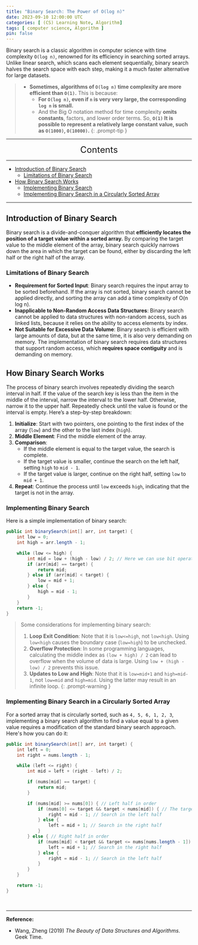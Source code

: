 ```yaml
---
title: "Binary Search: The Power of O(log n)"
date: 2023-09-10 12:00:00 UTC
categories: [ (CS) Learning Note, Algorithm]
tags: [ computer science, Algorithm ]
pin: false
---
```



Binary search is a classic algorithm in computer science with time complexity `O(log n)`, renowned for its efficiency in searching sorted arrays. Unlike linear search, which scans each element sequentially, binary search halves the search space with each step, making it a much faster alternative for large datasets.

> - **Sometimes, algorithms of `O(log n)` time complexity are more efficient than `O(1)`.** This is because:
>   - **For `O(log n)`, even if `n` is very very large, the corresponding `log n` is small.** 
>   - And the Big O notation method for time complexity **omits constants**, factors, and lower order terms. So, **`O(1)` It is possible to represent a relatively large constant value, such as `O(1000)`, `O(10000)`.**
{: .prompt-tip }

---
<center><font size='5'> Contents </font></center>

---

<!-- TOC -->
  * [Introduction of Binary Search](#introduction-of-binary-search)
    * [Limitations of Binary Search](#limitations-of-binary-search)
  * [How Binary Search Works](#how-binary-search-works)
    * [Implementing Binary Search](#implementing-binary-search)
    * [Implementing Binary Search in a Circularly Sorted Array](#implementing-binary-search-in-a-circularly-sorted-array)
<!-- TOC -->

---

## Introduction of Binary Search

Binary search is a divide-and-conquer algorithm that **efficiently locates the position of a target value within a sorted array.** By comparing the target value to the middle element of the array, binary search quickly narrows down the area in which the target can be found, either by discarding the left half or the right half of the array.

### Limitations of Binary Search

- **Requirement for Sorted Input**: Binary search requires the input array to be sorted beforehand. If the array is not sorted, binary search cannot be applied directly, and sorting the array can add a time complexity of O(n log n).
- **Inapplicable to Non-Random Access Data Structures**: Binary search cannot be applied to data structures with non-random access, such as linked lists, because it relies on the ability to access elements by index.
- **Not Suitable for Excessive Data Volume**: Binary search is efficient with large amounts of data, but at the same time, it is also very demanding on memory. The implementation of binary search requires data structures that support random access, which **requires space contiguity** and is demanding on memory.

## How Binary Search Works

The process of binary search involves repeatedly dividing the search interval in half. If the value of the search key is less than the item in the middle of the interval, narrow the interval to the lower half. Otherwise, narrow it to the upper half. Repeatedly check until the value is found or the interval is empty. Here’s a step-by-step breakdown:

1. **Initialize**: Start with two pointers, one pointing to the first index of the array (`low`) and the other to the last index (`high`).
2. **Middle Element**: Find the middle element of the array.
3. **Comparison**:
   - If the middle element is equal to the target value, the search is complete.
   - If the target value is smaller, continue the search on the left half, setting `high` to `mid - 1`.
   - If the target value is larger, continue on the right half, setting `low` to `mid + 1`.
4. **Repeat**: Continue the process until `low` exceeds `high`, indicating that the target is not in the array.

### Implementing Binary Search

Here is a simple implementation of binary search:

```java
public int binarySearch(int[] arr, int target) {
    int low = 0;
    int high = arr.length - 1;

    while (low <= high) {
        int mid = low + (high - low) / 2; // Here we can use bit operations (int mid = low + ((high - low) >> 1)) to get a more efficient operation
        if (arr[mid] == target) {
            return mid;
        } else if (arr[mid] < target) {
            low = mid + 1;
        } else {
            high = mid - 1;
        }
    }
    return -1;
}
```

> Some considerations for implementing binary search:
> 1. **Loop Exit Condition**: Note that it is `low<=high`, not `low<high`. Using `low<high` causes the boundary case (`low=high`) to be unchecked.
> 2. **Overflow Protection**: In some programming languages, calculating the middle index as `(low + high) / 2` can lead to overflow when the volume of data is large. Using `low + (high - low) / 2` prevents this issue.
> 3. **Updates to Low and High**: Note that it is `low=mid+1` and `high=mid-1`, not `low=mid` and `high=mid`. Using the latter may result in an infinite loop.
{: .prompt-warning }


### Implementing Binary Search in a Circularly Sorted Array

For a sorted array that is circularly sorted, such as `4, 5, 6, 1, 2, 3`, implementing a binary search algorithm to find a value equal to a given value requires a modification of the standard binary search approach. Here's how you can do it: 

```java
public int binarySearch(int[] arr, int target) {
    int left = 0;
    int right = nums.length - 1;

    while (left <= right) {
        int mid = left + (right - left) / 2;

        if (nums[mid] == target) {
            return mid;
        }

        if (nums[mid] >= nums[0]) { // Left half in order
            if (nums[0] <= target && target < nums[mid]) { // The target value is in the left half
                right = mid - 1; // Search in the left half
            } else {
                left = mid + 1; // Search in the right half
            }
        } else { // Right half in order
            if (nums[mid] < target && target <= nums[nums.length - 1]) { // The target value is in the right half
                left = mid + 1; // Search in the right half
            } else {
                right = mid - 1; // Search in the left half
            }
        }
    }

    return -1;
}
```

<br>

---

**Reference:**

- Wang, Zheng (2019) _The Beauty of Data Structures and Algorithms_. Geek Time.
